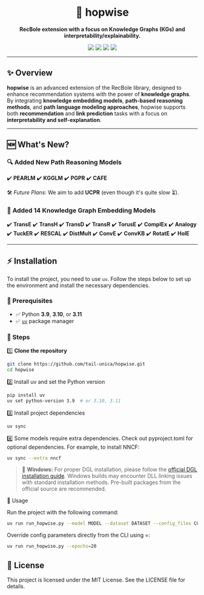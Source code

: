 <h1 align="center">🚀 hopwise</h1>

<p align="center">
  <b>RecBole extension with a focus on Knowledge Graphs (KGs) and interpretability/explainability.</b>
</p>

<p align="center">
  <img src="https://img.shields.io/badge/Python-3.9%20|%203.10%20|%203.11-blue?style=flat-square&logo=python" />
  <img src="https://img.shields.io/github/license/tail-unica/hopwise?style=flat-square" />
  <img src="https://img.shields.io/github/repo-size/tail-unica/hopwise?style=flat-square" />
  <img src="https://img.shields.io/github/stars/tail-unica/hopwise?style=flat-square" />
</p>

---

## ✨ Overview

**hopwise** is an advanced extension of the RecBole library, designed to enhance recommendation systems with the power of **knowledge graphs**.
By integrating **knowledge embedding models**, **path-based reasoning methods**, and **path language modeling approaches**, hopwise supports both **recommendation** and **link prediction** tasks with a focus on **interpretability and self-explanation**.

---

## 🆕 What's New?

### 🔍 **Added New Path Reasoning Models**
✔️ **PEARLM**
✔️ **KGGLM**
✔️ **PGPR**
✔️ **CAFE**

🛠️ _Future Plans:_ We aim to add **UCPR** (even though it's quite slow ⏳).

### 🧩 **Added 14 Knowledge Graph Embedding Models**
✔️ **TransE**
✔️ **TransH**
✔️ **TransD**
✔️ **TransR**
✔️ **TorusE**
✔️ **ComplEx**
✔️ **Analogy**
✔️ **TuckER**
✔️ **RESCAL**
✔️ **DistMult**
✔️ **ConvE**
✔️ **ConvKB**
✔️ **RotatE**
✔️ **HolE**

---

## ⚡ Installation

To install the project, you need to use `uv`. Follow the steps below to set up the environment and install the necessary dependencies.

### 🔹 Prerequisites
- ✅ Python **3.9**, **3.10**, or **3.11**
- ✅ [`uv`](https://github.com/astral-sh/uv) package manager

### 🔹 Steps

1️⃣ **Clone the repository**
```sh
git clone https://github.com/tail-unica/hopwise.git
cd hopwise
```
2️⃣ Install uv and set the Python version
```sh
pip install uv
uv set python-version 3.9  # or 3.10, 3.11
```

3️⃣ Install project dependencies
```sh
uv sync
```

4️⃣ Some models require extra dependencies.
Check out pyproject.toml for optional dependencies.
For example, to install NNCF:
```sh
uv sync --extra nncf
```

> 📢 **Windows:** For proper DGL installation, please follow the [official DGL installation guide](https://www.dgl.ai/pages/start.html). Windows builds may encounter DLL linking issues with standard installation methods. Pre-built packages from the official source are recommended.

🚀 Usage

Run the project with the following command:
```sh
uv run run_hopwise.py --model MODEL --dataset DATASET --config_files CONF_FILE_1.yaml CONF_FILE_2.yaml
```

Override config parameters directly from the CLI using =:
```sh
uv run run_hopwise.py --epochs=20
```

## 📜 License
This project is licensed under the MIT License. See the LICENSE file for details.